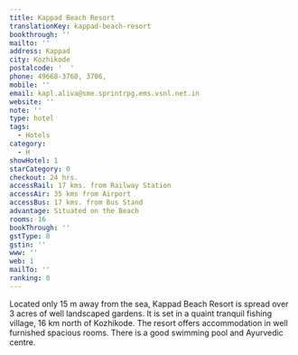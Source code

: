 ```yaml
---
title: Kappad Beach Resort
translationKey: kappad-beach-resort
bookthrough: ''
mailto: ''
address: Kappad
city: Kozhikode
postalcode: '  '
phone: 49668-3760, 3706,
mobile: ''
email: kapl.aliva@sme.sprintrpg.ems.vsnl.net.in
website: ''
note: ''
type: hotel
tags:
  - Hotels
category:
  - H
showHotel: 1
starCategory: 0
checkout: 24 hrs.
accessRail: 17 kms. from Railway Station
accessAir: 35 kms from Airport
accessBus: 17 kms. from Bus Stand
advantage: Situated on the Beach
rooms: 16
bookThrough: ''
gstType: 0
gstin: ''
www: ''
web: 1
mailTo: ''
ranking: 0
---
```







Located only 15 m away from the sea, Kappad Beach Resort is spread over 3 acres of well landscaped gardens. It is set in a quaint tranquil fishing village, 16 km north of Kozhikode. The resort offers accommodation in well furnished spacious rooms. There is a good swimming pool and Ayurvedic centre.